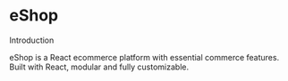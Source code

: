 # eShop

Introduction

eShop is a React ecommerce platform with essential commerce features. Built with React, modular and fully customizable.



